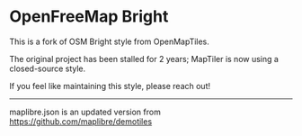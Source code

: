 # OpenFreeMap Bright

This is a fork of OSM Bright style from OpenMapTiles.

The original project has been stalled for 2 years; MapTiler is now using a closed-source style.

If you feel like maintaining this style, please reach out!

---

maplibre.json is an updated version from https://github.com/maplibre/demotiles

